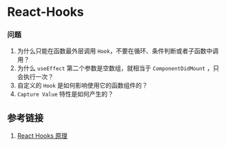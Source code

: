 # React-Hooks

### 问题
1. 为什么只能在函数最外层调用 `Hook`，不要在循环、条件判断或者子函数中调用？
2. 为什么 `useEffect` 第二个参数是空数组，就相当于 `ComponentDidMount` ，只会执行一次？
3. 自定义的 `Hook` 是如何影响使用它的函数组件的？
4. `Capture Value` 特性是如何产生的？




## 参考链接
1. [React Hooks 原理](https://github.com/brickspert/blog/issues/26)